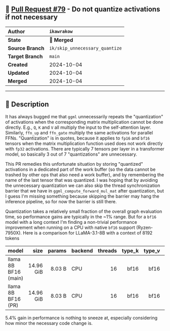 ## 🔀 [Pull Request #79](https://github.com/ikawrakow/ik_llama.cpp/pull/79) - Do not quantize activations if not necessary

| **Author** | `ikawrakow` |
| :--- | :--- |
| **State** | 🔀 **Merged** |
| **Source Branch** | `ik/skip_unnecessary_quantize` |
| **Target Branch** | `main` |
| **Created** | 2024-10-04 |
| **Updated** | 2024-10-04 |
| **Merged** | 2024-10-04 |

---

## 📄 Description

It has always bugged me that `ggml` unnecessarily repeats the "quantization" of activations when the corresponding matrix multiplication cannot be done directly. E.g., `Q`, `K` and `V` all multiply the input to the self-attention layer. Similarly, `ffn_up` and `ffn_gate` multiply the same activations for parallel FFNs. "Quantization" is in quotes, because it applies to `fp16` and `bf16` tensors when the matrix multiplication function used does not work directly with `fp32` activations. There are typically 7 tensors per layer in a transformer model, so basically 3 out of 7 "quantizations" are unnecessary.

This PR remedies this unfortunate situation by storing "quantized" activations in a dedicated part of the work buffer (so the data cannot be trashed by other ops that also need a work buffer), and by remembering the name of the last tensor that was quantized. I was hoping that by avoiding the unnecessary quantization we can also skip the thread synchronization barrier that we have in `ggml_compute_forward_mul_mat` after quantization, but I guess I'm missing something because skipping the barrier may hang the inference pipeline, so for now the barrier is still there.

Quantization takes a relatively small fraction of the overall graph evaluation time, so performance gains are typically in the ~1% range. But for a `bf16` model with a long context I'm finding a non-trivial performance improvement when running on a CPU with native `bf16` support (Ryzen-7950X). Here is a comparison for LLaMA-3.1-8B with a context of 8192 tokens

| model                          |       size |     params | backend    | threads | type_k | type_v | fa |          test |              t/s |
| ------------------------------ | ---------: | ---------: | ---------- | ------: | -----: | -----: | -: | ------------: | ---------------: |
| llama 8B BF16 (main)                 |  14.96 GiB |     8.03 B | CPU        |      16 |   bf16 |   bf16 |  1 |        pp8192 |    178.64 ± 0.69 |
| llama 8B BF16 (PR)                 |  14.96 GiB |     8.03 B | CPU        |      16 |   bf16 |   bf16 |  1 |        pp8192 |    188.28 ± 0.49 |
   
5.4% gain in performance is nothing to sneeze at, especially considering how minor the necessary code change is.